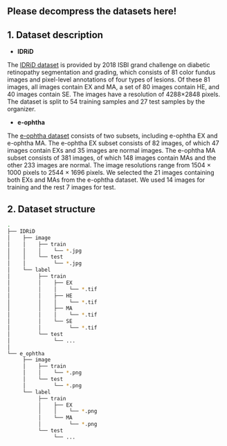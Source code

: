 ## Please decompress the datasets here!

## 1. Dataset description
- **IDRiD**

The [IDRiD dataset](https://doi.org/10.3390/data3030025) is provided by 2018 ISBI grand challenge on diabetic retinopathy segmentation and grading, which consists of 81 color fundus images and pixel-level annotations of four types of lesions. Of these 81 images, all images contain EX and MA, a set of 80 images contain HE, and 40 images contain SE. The images have a resolution of 4288×2848 pixels. The dataset is split to 54 training samples and 27 test samples by the organizer.
- **e-ophtha**

The [e-ophtha dataset](https://doi.org/10.1016/j.media.2014.05.004) consists of two subsets, including e-ophtha EX and e-ophtha MA. The e-ophtha EX subset consists of 82 images, of which 47 images contain EXs and 35 images are normal images. The e-ophtha MA subset consists of 381 images, of which 148 images contain MAs and the other 233 images are normal. The image resolutions range from 1504 × 1000 pixels to 2544 × 1696 pixels. We selected the 21 images containing both EXs and MAs from the e-ophtha dataset. We used 14 images for training and the rest 7 images for test.

## 2. Dataset structure
```bash
.
├── IDRiD
│    ├── image
│    │    ├── train
│    │    │    └── *.jpg
│    │    └── test
│    │         └── *.jpg
│    └── label
│         ├── train
│         │    ├── EX
│         │    │    └── *.tif
│         │    ├── HE
│         │    │    └── *.tif
│         │    ├── MA
│         │    │    └── *.tif
│         │    └── SE
│         │         └── *.tif
│         └── test
│              └── ...
│
└── e_ophtha
     ├── image
     │    ├── train
     │    │    └── *.png
     │    └── test
     │         └── *.png
     └── label
          ├── train
          │    ├── EX
          │    │    └── *.png
          │    └── MA
          │         └── *.png
          └── test
               └── ...
```
